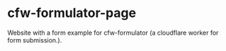 # cfw-formulator-page
Website with a form example for cfw-formulator (a cloudflare worker for form submission.).
